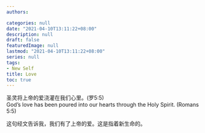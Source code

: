 ```yaml
---
authors:

categories: null
date: "2021-04-10T13:11:22+08:00"
description: null
draft: false
featuredImage: null
lastmod: "2021-04-10T13:11:22+08:00"
series: null
tags: 
- New Self
title: Love
toc: true
---
```


圣灵将上帝的爱浇灌在我们心里。(罗5:5)  
God’s love has been poured into our hearts through the Holy Spirit. (Romans 5:5)

这句经文告诉我，我们有了上帝的爱。这是指着新生命的。
